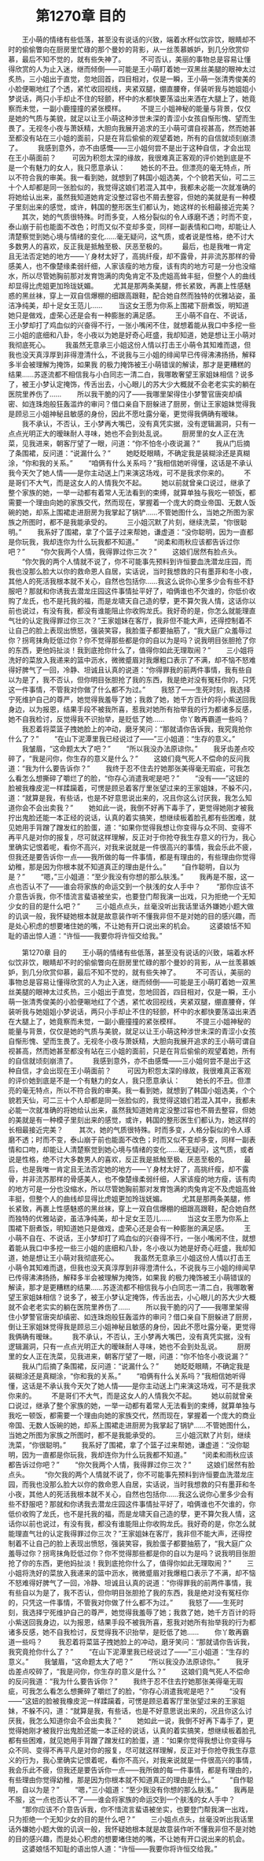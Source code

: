 # 　　第1270章 目的
　　王小萌的情绪有些低落，甚至没有说话的兴致，端着水杯似饮非饮，眼睛却不时的偷偷瞥向在厨房里忙碌的那个曼妙的背影，从一丝羡慕嫉妒，到几分欣赏仰慕，最后不知不觉的，就有些失神了。
　　不可否认，美丽的事物总是容易让懂得欣赏的人为止入迷，继而倾倒——可能是王小萌盯着她一双黑丝美腿的眼神太过炙热，三小姐出于直觉，忽地回首，四目相对，仅是一瞬，王小萌一张清秀俊美的小脸便唰地红了个透，紧忙收回视线，夹紧双腿，绷直腰脊，佯装听我与她姐姐小梦说话，两只小手却止不住的轻颤，杯中的水都快要荡溢出来洒在大腿上了，她竟察而未觉，一副小鹿撞撞的紧张模样。
　　不提三小姐神秘的能量与背景，仅仅是她的气质与美貌，就足以让王小萌这种涉世未深的青涩小女孩自惭形愧、望而生畏了。无视冬小夜与萧妖精，大胆向我展开追求的王小萌可谓自视甚高，然而她甚至都没有站在三小姐的面前，只是在背后偷偷的观望着她，所有的自信就顷刻崩溃了。
　　我感到意外，亦不由感慨——三小姐何尝不是出于这种自信，才会出现在王小萌面前？
　　可因为积怨太深的缘故，我很难真正客观的评价她到底是不是一个有魅力的女人，我只愿意承认：
　　她长的不丑。但漂亮的毫无特点，所以不符合我的审美。我一看到她，就想到了韩国小姐选美，个个貌若天仙，可二三十个人却都是同一张脸似的，我觉得这娘们若混入其中，我都未必能一次就准确的将她给认出来，虽然我知道她肯定没整过容也不屑去整容，但她的美就是有一种模子里刻出来的感觉，或许，韩国的整形医生们都认为，她这样的长相最接近完美？
　　其次，她的气质很特殊。时而多变，人格分裂似的令人琢磨不透；时而不变，泰山崩于前也能面不改色；时而又似不变却多变，同样一副表情和口吻，却能让人清楚察觉到她心境与情绪的变化……毫无疑问，这气质，或者说是性格，绝不讨大多数男人的喜欢，反正我是抵触至极、厌恶至极的。
　　最后，也是我唯一肯定且无法否定她的地方——丫身材太好了，高挑纤瘦，却不露骨，并非流苏那样的骨感美人，也不像楚缘柔弱纤细，人家该瘦的地方瘦，该有肉的地方可是一分也没缩水，所以尽管她胸前那对发育饱满的肉兔肯定不及虎姐高耸丰挺，但整个人的曲线却显得比虎姐更加玲珑妩媚。
　　尤其是那两条美腿，修长紧致，再裹上性感魅惑的黑丝袜，穿上一双自信爆棚的细跟高跟鞋，配合她自然而独特的优雅站姿，虽洁净纯美，却十足女王范儿……
　　当这女王愿为你系上围裙下厨煮饭，明知道她只是做戏，虚荣心还是会有一种膨胀的满足感。
　　王小萌不自在、不说话，王小梦却打了鸡血似的兴奋得不行，一张小嘴闲不住，就想着能从我口中多挖一些三小姐的底细和八卦，冬小夜以为她是好奇心旺盛，我却知道，她是想让王小萌对我彻底死心。
　　我虽然无意承三小姐这份人情以打击王小萌令其知难而退，但我也没天真淳厚到非得澄清什么，不说我与三小姐的绯闻早已传得沸沸扬扬，解释多半会被理解为掩饰，如果我 的极力掩饰被王小萌错误的解读，那才是更糟糕的结果……苏逐流都不相信我与小白同志一清二白，我哪敢奢望王家姐妹相信？说多了，被王小梦认定掩饰，传舌出去，小心眼儿的苏大少大概就不会老老实实的躺在医院里养伤了……
　　所以我干脆的闪了——我哪里架得住小梦警官唐突却缜密、如连珠炮般狂轰滥炸的审问？借口亲自下厨躲进了厨房，倒让王家姐妹觉得我是顾忌三小姐神秘且敏感的身份，因此不愿吐露分毫，更觉得我俩确有暧昧。
　　我不承认，不否认，王小梦再大嘴巴，没有真凭实据，没有逻辑漏洞，只有一点点光明正大的暧昧耐人寻味，她也不会到处乱说。
　　厨房里的女人正在洗菜，见我进来，朝客厅望了一眼，问道：“你不怕冬小夜说漏？”
　　我从门后摘了条围裙，反问道：“说漏什么？”
　　她眨眨眼睛，不确定我是装糊涂还是真糊涂，“你和我的关系。”
　　“咱俩有什么关系吗？”我相信她听得懂，这话是不承认我今天欠了她人情——是你主动送上门来演这场戏，可不是我求你来的。
　　不是哥们不大气，而是这女人的人情我欠不起。
　　她以前就曾亲口说过，继承了整个家族的她，一举一动都有着常人无法看到的束缚，就算单独与我吃一顿饭，都需要一个理由向她的家族交代，然而现在，掌握着一个庞大的商业帝国、无数人饭碗的她，却系上围裙走进厨房为我掌起了锅铲……不管她图什么，当她之所图为家族之所图时，都不是我能承受的。
　　三小姐沉默了片刻，继续洗菜，“你很聪明。”
　　我系好了围裙，拿了个篮子过来帮她，谦虚道：“没你聪明，因为一直都是你玩我，我却连你为什么玩我都不知道。”
　　“闵柔和雨秋应该都告诉过你吧？”
　　“你欠我两个人情，我得罪过你三次？”
　　这娘们居然有脸点头。
　　“你欠我的两个人情就不说了，你不可能事先预料到许恒要血洗潜龙庄园，而我也没那么脸大以你的救命恩人自居，实话说，当时我想救的只有墨菲和冬小夜，其他人的死活我根本就不关心，自然也包括你……我这么说你心里多少会有些不舒服吧？那就和你诱我去潜龙庄园这件事情扯平好了，咱俩谁也不欠谁的，你低价收购了龙氏，也不是托我的福，而是龙啸天自己造的孽，更不算欠我人情，这话你以前也说过，有没有我，都没有谁能阻止你收购龙氏。我好奇的是，你怎么就能理直气壮的认定我得罪过你三次？”王家姐妹在客厅，我非但不能大声，还得控制着不让自己的脸上表现出愤怒，强装笑容，我脸蛋子都要抽筋了，“我大庭广众羞辱过你？拐弯抹角贬低过你？你不觉得那些都是你的自以为是吗？说我明目张胆抢了你的东西，更他妈扯淡！我到底抢你什么了，值得你如此无理取闹？”
　　三小姐将洗好的菜放入我递来的篮中沥水，微微蹙眉对我爆粗口表示了不满，却不恼不怒难得好脾气了一回，冷静、坦诚且认真的说道：“你得罪我的前两件事情，我有些自以为是了，我不否认，但你明目张胆抢了我的东西，我是绝对没有冤枉你的，只凭这一件事情，不管我对你做了什么都不为过。”
　　我怒了——生死时刻，我选择宁死维护自己的尊严，她觉得我羞辱了她；我救了她，她千方百计的将小紫送回我身边，以为报恩，结果手段不被我所喜，惹我对她所有抬举我的行为都诸多反感，她不自我检讨，反觉得我不识抬举，是贬低了她……
　　你丫敢再霸道一些吗？
　　我忍着将菜篮子拽她脸上的冲动，磨牙笑问：“那就请你告诉我，我究竟抢你什么了？”
　　“在山下泥潭里我已经说过了——”三小姐道：“生存的意义。”
　　我皱眉，“这命题太大了吧？”
　　“所以我没办法原谅你。”
　　我牙齿差点咬碎了，“我是问你，你生存的意义是什么？”
　　这娘们竟气死人不偿命的反问我道：“我为什么要告诉你？”
　　我终于忍不住去拧她那张美得毫无瑕疵，可我怎么看怎么想撕碎了嚼烂了的脸，“你存心消遣我呢是吧？”
　　“没有——”这妞的脸被我橡皮泥一样蹂躏着，可愣是顾忌着客厅里张望过来的王家姐妹，不躲不闪，道：“就算是我，有些话，也是不好意思说出来的，况且你这么讨厌我，我怎么知道你会不会出卖我？”
　　她如此一说，我倒不好再下毒手了，更觉得她刚才被我拧出鬼脸还能一本正经的说话，认真的着实搞笑，想继续板着脸孔都有些困难，就见她用手背蹭了蹭发红的脸蛋，道：“如果你觉得我想让你变得与众不同、变得不再平凡是对你的报复，尽可就这样理解，反正对于你抢夺我生存意义的行为，我心里确实记恨着呢，看你不高兴，对我来说就是一件很高兴的事情，我会乐此不疲，但我还是要告诉你一点——我所做的每一件事情，都是有理由的，有些理由你觉得幼稚，那是因为你根本就不知道真正的理由是什么。”
　　“自作聪明，自以为是？”
　　“嗯，”三小姐道：“至少我没有你想的那么肤浅。”
　　我再是不服，这一点也否认不了——谁会将家族的命运交到一个肤浅的女人手中？
　　“那你应该不介意告诉我，你不惜流言蜚语被坐实，也要登门帮我演一出戏，只为拒绝一个无知少女的目的是什么吧？”
　　三小姐点点头，丝毫没听出我话里话外嫌她小题大做的讥讽一般，我怀疑她根本就是故意装作听不懂我非但不是对她的目的感兴趣，而是处心积虑的想要堵住她的嘴，不让她有开口说出来的机会。
　　这婆娘恬不知耻的语出惊人道：“许恒——我要你将许恒交给我。”

　　第1270章 目的
　　王小萌的情绪有些低落，甚至没有说话的兴致，端着水杯似饮非饮，眼睛却不时的偷偷瞥向在厨房里忙碌的那个曼妙的背影，从一丝羡慕嫉妒，到几分欣赏仰慕，最后不知不觉的，就有些失神了。
　　不可否认，美丽的事物总是容易让懂得欣赏的人为止入迷，继而倾倒——可能是王小萌盯着她一双黑丝美腿的眼神太过炙热，三小姐出于直觉，忽地回首，四目相对，仅是一瞬，王小萌一张清秀俊美的小脸便唰地红了个透，紧忙收回视线，夹紧双腿，绷直腰脊，佯装听我与她姐姐小梦说话，两只小手却止不住的轻颤，杯中的水都快要荡溢出来洒在大腿上了，她竟察而未觉，一副小鹿撞撞的紧张模样。
　　不提三小姐神秘的能量与背景，仅仅是她的气质与美貌，就足以让王小萌这种涉世未深的青涩小女孩自惭形愧、望而生畏了。无视冬小夜与萧妖精，大胆向我展开追求的王小萌可谓自视甚高，然而她甚至都没有站在三小姐的面前，只是在背后偷偷的观望着她，所有的自信就顷刻崩溃了。
　　我感到意外，亦不由感慨——三小姐何尝不是出于这种自信，才会出现在王小萌面前？
　　可因为积怨太深的缘故，我很难真正客观的评价她到底是不是一个有魅力的女人，我只愿意承认：
　　她长的不丑。但漂亮的毫无特点，所以不符合我的审美。我一看到她，就想到了韩国小姐选美，个个貌若天仙，可二三十个人却都是同一张脸似的，我觉得这娘们若混入其中，我都未必能一次就准确的将她给认出来，虽然我知道她肯定没整过容也不屑去整容，但她的美就是有一种模子里刻出来的感觉，或许，韩国的整形医生们都认为，她这样的长相最接近完美？
　　其次，她的气质很特殊。时而多变，人格分裂似的令人琢磨不透；时而不变，泰山崩于前也能面不改色；时而又似不变却多变，同样一副表情和口吻，却能让人清楚察觉到她心境与情绪的变化……毫无疑问，这气质，或者说是性格，绝不讨大多数男人的喜欢，反正我是抵触至极、厌恶至极的。
　　最后，也是我唯一肯定且无法否定她的地方——丫身材太好了，高挑纤瘦，却不露骨，并非流苏那样的骨感美人，也不像楚缘柔弱纤细，人家该瘦的地方瘦，该有肉的地方可是一分也没缩水，所以尽管她胸前那对发育饱满的肉兔肯定不及虎姐高耸丰挺，但整个人的曲线却显得比虎姐更加玲珑妩媚。
　　尤其是那两条美腿，修长紧致，再裹上性感魅惑的黑丝袜，穿上一双自信爆棚的细跟高跟鞋，配合她自然而独特的优雅站姿，虽洁净纯美，却十足女王范儿……
　　当这女王愿为你系上围裙下厨煮饭，明知道她只是做戏，虚荣心还是会有一种膨胀的满足感。
　　王小萌不自在、不说话，王小梦却打了鸡血似的兴奋得不行，一张小嘴闲不住，就想着能从我口中多挖一些三小姐的底细和八卦，冬小夜以为她是好奇心旺盛，我却知道，她是想让王小萌对我彻底死心。
　　我虽然无意承三小姐这份人情以打击王小萌令其知难而退，但我也没天真淳厚到非得澄清什么，不说我与三小姐的绯闻早已传得沸沸扬扬，解释多半会被理解为掩饰，如果我 的极力掩饰被王小萌错误的解读，那才是更糟糕的结果……苏逐流都不相信我与小白同志一清二白，我哪敢奢望王家姐妹相信？说多了，被王小梦认定掩饰，传舌出去，小心眼儿的苏大少大概就不会老老实实的躺在医院里养伤了……
　　所以我干脆的闪了——我哪里架得住小梦警官唐突却缜密、如连珠炮般狂轰滥炸的审问？借口亲自下厨躲进了厨房，倒让王家姐妹觉得我是顾忌三小姐神秘且敏感的身份，因此不愿吐露分毫，更觉得我俩确有暧昧。
　　我不承认，不否认，王小梦再大嘴巴，没有真凭实据，没有逻辑漏洞，只有一点点光明正大的暧昧耐人寻味，她也不会到处乱说。
　　厨房里的女人正在洗菜，见我进来，朝客厅望了一眼，问道：“你不怕冬小夜说漏？”
　　我从门后摘了条围裙，反问道：“说漏什么？”
　　她眨眨眼睛，不确定我是装糊涂还是真糊涂，“你和我的关系。”
　　“咱俩有什么关系吗？”我相信她听得懂，这话是不承认我今天欠了她人情——是你主动送上门来演这场戏，可不是我求你来的。
　　不是哥们不大气，而是这女人的人情我欠不起。
　　她以前就曾亲口说过，继承了整个家族的她，一举一动都有着常人无法看到的束缚，就算单独与我吃一顿饭，都需要一个理由向她的家族交代，然而现在，掌握着一个庞大的商业帝国、无数人饭碗的她，却系上围裙走进厨房为我掌起了锅铲……不管她图什么，当她之所图为家族之所图时，都不是我能承受的。
　　三小姐沉默了片刻，继续洗菜，“你很聪明。”
　　我系好了围裙，拿了个篮子过来帮她，谦虚道：“没你聪明，因为一直都是你玩我，我却连你为什么玩我都不知道。”
　　“闵柔和雨秋应该都告诉过你吧？”
　　“你欠我两个人情，我得罪过你三次？”
　　这娘们居然有脸点头。
　　“你欠我的两个人情就不说了，你不可能事先预料到许恒要血洗潜龙庄园，而我也没那么脸大以你的救命恩人自居，实话说，当时我想救的只有墨菲和冬小夜，其他人的死活我根本就不关心，自然也包括你……我这么说你心里多少会有些不舒服吧？那就和你诱我去潜龙庄园这件事情扯平好了，咱俩谁也不欠谁的，你低价收购了龙氏，也不是托我的福，而是龙啸天自己造的孽，更不算欠我人情，这话你以前也说过，有没有我，都没有谁能阻止你收购龙氏。我好奇的是，你怎么就能理直气壮的认定我得罪过你三次？”王家姐妹在客厅，我非但不能大声，还得控制着不让自己的脸上表现出愤怒，强装笑容，我脸蛋子都要抽筋了，“我大庭广众羞辱过你？拐弯抹角贬低过你？你不觉得那些都是你的自以为是吗？说我明目张胆抢了你的东西，更他妈扯淡！我到底抢你什么了，值得你如此无理取闹？”
　　三小姐将洗好的菜放入我递来的篮中沥水，微微蹙眉对我爆粗口表示了不满，却不恼不怒难得好脾气了一回，冷静、坦诚且认真的说道：“你得罪我的前两件事情，我有些自以为是了，我不否认，但你明目张胆抢了我的东西，我是绝对没有冤枉你的，只凭这一件事情，不管我对你做了什么都不为过。”
　　我怒了——生死时刻，我选择宁死维护自己的尊严，她觉得我羞辱了她；我救了她，她千方百计的将小紫送回我身边，以为报恩，结果手段不被我所喜，惹我对她所有抬举我的行为都诸多反感，她不自我检讨，反觉得我不识抬举，是贬低了她……
　　你丫敢再霸道一些吗？
　　我忍着将菜篮子拽她脸上的冲动，磨牙笑问：“那就请你告诉我，我究竟抢你什么了？”
　　“在山下泥潭里我已经说过了——”三小姐道：“生存的意义。”
　　我皱眉，“这命题太大了吧？”
　　“所以我没办法原谅你。”
　　我牙齿差点咬碎了，“我是问你，你生存的意义是什么？”
　　这娘们竟气死人不偿命的反问我道：“我为什么要告诉你？”
　　我终于忍不住去拧她那张美得毫无瑕疵，可我怎么看怎么想撕碎了嚼烂了的脸，“你存心消遣我呢是吧？”
　　“没有——”这妞的脸被我橡皮泥一样蹂躏着，可愣是顾忌着客厅里张望过来的王家姐妹，不躲不闪，道：“就算是我，有些话，也是不好意思说出来的，况且你这么讨厌我，我怎么知道你会不会出卖我？”
　　她如此一说，我倒不好再下毒手了，更觉得她刚才被我拧出鬼脸还能一本正经的说话，认真的着实搞笑，想继续板着脸孔都有些困难，就见她用手背蹭了蹭发红的脸蛋，道：“如果你觉得我想让你变得与众不同、变得不再平凡是对你的报复，尽可就这样理解，反正对于你抢夺我生存意义的行为，我心里确实记恨着呢，看你不高兴，对我来说就是一件很高兴的事情，我会乐此不疲，但我还是要告诉你一点——我所做的每一件事情，都是有理由的，有些理由你觉得幼稚，那是因为你根本就不知道真正的理由是什么。”
　　“自作聪明，自以为是？”
　　“嗯，”三小姐道：“至少我没有你想的那么肤浅。”
　　我再是不服，这一点也否认不了——谁会将家族的命运交到一个肤浅的女人手中？
　　“那你应该不介意告诉我，你不惜流言蜚语被坐实，也要登门帮我演一出戏，只为拒绝一个无知少女的目的是什么吧？”
　　三小姐点点头，丝毫没听出我话里话外嫌她小题大做的讥讽一般，我怀疑她根本就是故意装作听不懂我非但不是对她的目的感兴趣，而是处心积虑的想要堵住她的嘴，不让她有开口说出来的机会。
　　这婆娘恬不知耻的语出惊人道：“许恒——我要你将许恒交给我。”

